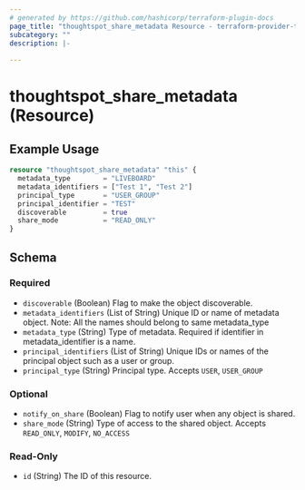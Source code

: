 ```yaml
---
# generated by https://github.com/hashicorp/terraform-plugin-docs
page_title: "thoughtspot_share_metadata Resource - terraform-provider-thoughtspot"
subcategory: ""
description: |-
  
---
```


# thoughtspot_share_metadata (Resource)



## Example Usage

```terraform
resource "thoughtspot_share_metadata" "this" {
  metadata_type        = "LIVEBOARD"
  metadata_identifiers = ["Test 1", "Test 2"]
  principal_type       = "USER_GROUP"
  principal_identifier = "TEST"
  discoverable         = true
  share_mode           = "READ_ONLY"
}
```

<!-- schema generated by tfplugindocs -->
## Schema

### Required

- `discoverable` (Boolean) Flag to make the object discoverable.
- `metadata_identifiers` (List of String) Unique ID or name of metadata object. Note: All the names should belong to same metadata_type
- `metadata_type` (String) Type of metadata. Required if identifier in metadata_identifier is a name.
- `principal_identifiers` (List of String) Unique IDs or names of the principal object such as a user or group.
- `principal_type` (String) Principal type. Accepts `USER`, `USER_GROUP`

### Optional

- `notify_on_share` (Boolean) Flag to notify user when any object is shared.
- `share_mode` (String) Type of access to the shared object. Accepts `READ_ONLY`, `MODIFY`, `NO_ACCESS`

### Read-Only

- `id` (String) The ID of this resource.

